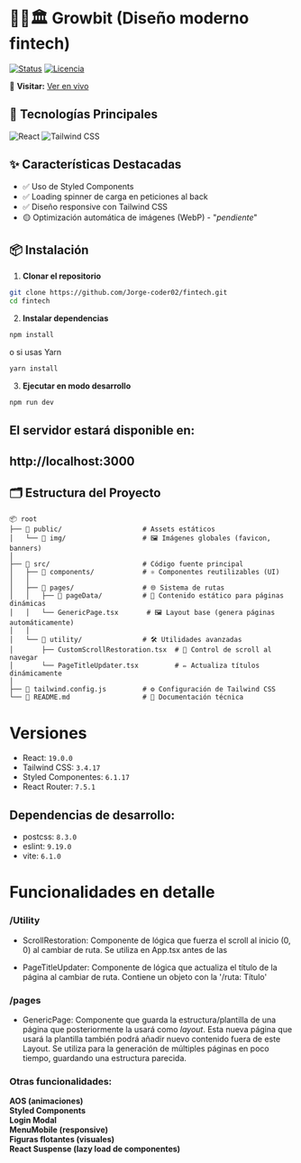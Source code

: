 # 👩‍💻🏛 Growbit (Diseño moderno fintech)

[![Status](https://img.shields.io/badge/Status-🚧_In_Progress-FFA500)](https://github.com/Jorge-coder02/fintech)
[![Licencia](https://img.shields.io/badge/License-MIT-blue)](LICENSE)

🔗 **Visitar:** [Ver en vivo](https://growbit.netlify.app/)

## 🚀 Tecnologías Principales
![React](https://img.shields.io/badge/React-19.0.0-61DAFB?logo=react)
![Tailwind CSS](https://img.shields.io/badge/Tailwind_CSS-3.4.1-06B6D4?logo=tailwind-css)

## ✨ Características Destacadas
- ✅ Uso de Styled Components
- ✅ Loading spinner de carga en peticiones al back
- ✅ Diseño responsive con Tailwind CSS
- 🟡 Optimización automática de imágenes (WebP) - "*pendiente*"

## 📦 Instalación

1. **Clonar el repositorio**
```bash
git clone https://github.com/Jorge-coder02/fintech.git
cd fintech
```

2. **Instalar dependencias**
 ```bash
 npm install
```
o si usas Yarn
```bash
yarn install
 ```

3. **Ejecutar en modo desarrollo**
  ```bash
  npm run dev
  ```
  ## El servidor estará disponible en:
  ## http://localhost:3000


## 🗂️ Estructura del Proyecto

```plaintext
📦 root
├── 📁 public/                    # Assets estáticos
│   └── 📁 img/                   # 🖼️ Imágenes globales (favicon, banners)
│
├── 📁 src/                       # Código fuente principal
│   ├── 📁 components/            # ⚛️ Componentes reutilizables (UI)
│   │
│   ├── 📁 pages/                 # 🌐 Sistema de rutas
│   │   ├── 📁 pageData/          # 📂 Contenido estático para páginas dinámicas
│   │   └── GenericPage.tsx       # 🖼️ Layout base (genera páginas automáticamente)
│   │
│   └── 📁 utility/               # 🛠️ Utilidades avanzadas
│       ├── CustomScrollRestoration.tsx  # 🔄 Control de scroll al navegar
│       └── PageTitleUpdater.tsx         # ✏️ Actualiza títulos dinámicamente
│
├── 🎨 tailwind.config.js         # ⚙️ Configuración de Tailwind CSS
└── 📜 README.md                  # 📄 Documentación técnica
```


# Versiones

- React: `19.0.0`
- Tailwind CSS: `3.4.17`
- Styled Componentes: `6.1.17`
- React Router: `7.5.1`


## Dependencias de desarrollo:

- postcss: `8.3.0`
- eslint: `9.19.0`
- vite: `6.1.0`


# Funcionalidades en detalle

### /Utility

- ScrollRestoration:
  Componente de lógica que fuerza el scroll al inicio (0, 0) al cambiar de ruta.
  Se utiliza en App.tsx antes de las <Routes>

- PageTitleUpdater:
  Componente de lógica que actualiza el título de la página al cambiar de ruta.
  Contiene un objeto con la '/ruta: Título'

### /pages

- GenericPage:
  Componente que guarda la estructura/plantilla de una página que posteriormente la usará como _layout_.
  Esta nueva página que usará la plantilla también podrá añadir nuevo contenido fuera de este Layout.
  Se utiliza para la generación de múltiples páginas en poco tiempo, guardando una estructura parecida.


### Otras funcionalidades:

**AOS (animaciones)**<br>
**Styled Components**<br>
**Login Modal**<br>
**MenuMobile (responsive)**<br>
**Figuras flotantes (visuales)**<br>
**React Suspense (lazy load de componentes)**<br>
